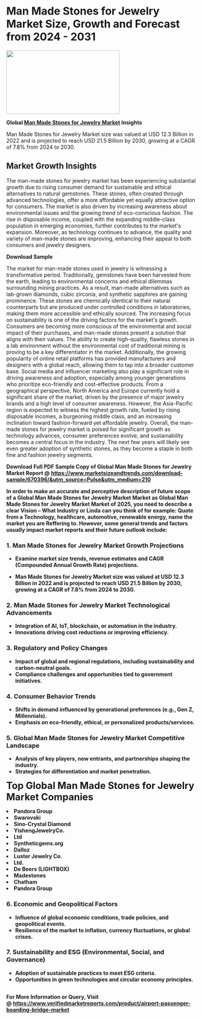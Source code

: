<H1>Man Made Stones for Jewelry Market Size, Growth and Forecast from 2024 - 2031</H1><img class="aligncenter size-medium wp-image-584254" src="https://thirdeyenews.in/wp-content/uploads/2024/09/Global-Market-Research-300x168.jpeg" alt="" width="300" height="168" /><p><strong>Global&nbsp;<a href="https://www.marketsizeandtrends.com/download-sample/670396/&amp;utm_source=Pulse&amp;utm_medium=210">Man Made Stones for Jewelry Market</a> Insights</strong></p><p>Man Made Stones for Jewelry Market size was valued at USD 12.3 Billion in 2022 and is projected to reach USD 21.5 Billion by 2030, growing at a CAGR of 7.8% from 2024 to 2030.</p><p><h2>Market Growth Insights</h2> <p>The man-made stones for jewelry market has been experiencing substantial growth due to rising consumer demand for sustainable and ethical alternatives to natural gemstones. These stones, often created through advanced technologies, offer a more affordable yet equally attractive option for consumers. The market is also driven by increasing awareness about environmental issues and the growing trend of eco-conscious fashion. The rise in disposable income, coupled with the expanding middle-class population in emerging economies, further contributes to the market's expansion. Moreover, as technology continues to advance, the quality and variety of man-made stones are improving, enhancing their appeal to both consumers and jewelry designers.</p> <p><strong>Download Sample</strong></p> <p>The market for man-made stones used in jewelry is witnessing a transformative period. Traditionally, gemstones have been harvested from the earth, leading to environmental concerns and ethical dilemmas surrounding mining practices. As a result, man-made alternatives such as lab-grown diamonds, cubic zirconia, and synthetic sapphires are gaining prominence. These stones are chemically identical to their natural counterparts but are produced under controlled conditions in laboratories, making them more accessible and ethically sourced. The increasing focus on sustainability is one of the driving factors for the market's growth. Consumers are becoming more conscious of the environmental and social impact of their purchases, and man-made stones present a solution that aligns with their values. The ability to create high-quality, flawless stones in a lab environment without the environmental cost of traditional mining is proving to be a key differentiator in the market. Additionally, the growing popularity of online retail platforms has provided manufacturers and designers with a global reach, allowing them to tap into a broader customer base. Social media and influencer marketing also play a significant role in driving awareness and adoption, especially among younger generations who prioritize eco-friendly and cost-effective products. From a geographical perspective, North America and Europe currently hold a significant share of the market, driven by the presence of major jewelry brands and a high level of consumer awareness. However, the Asia-Pacific region is expected to witness the highest growth rate, fueled by rising disposable incomes, a burgeoning middle class, and an increasing inclination toward fashion-forward yet affordable jewelry. Overall, the man-made stones for jewelry market is poised for significant growth as technology advances, consumer preferences evolve, and sustainability becomes a central focus in the industry. The next few years will likely see even greater adoption of synthetic stones, as they become a staple in both fine and fashion jewelry segments. <p><strong></p><p><span class=""><strong>Download Full PDF Sample Copy of Global Man Made Stones for Jewelry Market Report</strong> @ <a href="https://www.marketsizeandtrends.com/download-sample/670396/&amp;utm_source=Pulse&amp;utm_medium=210" target="_blank">https://www.marketsizeandtrends.com/download-sample/670396/&amp;utm_source=Pulse&amp;utm_medium=210</a></span></p><p>In order to make an accurate and perceptive description of future scope of a Global&nbsp;Man Made Stones for Jewelry Market Market as Global&nbsp;Man Made Stones for Jewelry Market Market of 2025, you need to describe a clear Vision &ndash; What Industry or Linda can you think of for example: Quote from a Technology, healthcare, automotive, renewable energy, name the market you are Reffering to. However, some general trends and factors usually impact market reports and their future outlook include:</p><h3>1.&nbsp;<strong>Man Made Stones for Jewelry Market Growth Projections</strong></h3><ul><li>Examine market size trends, revenue estimates and CAGR (Compounded Annual Growth Rate) projections.</li><li><p>Man Made Stones for Jewelry Market size was valued at USD 12.3 Billion in 2022 and is projected to reach USD 21.5 Billion by 2030, growing at a CAGR of 7.8% from 2024 to 2030.</p></li></ul><h3>2.&nbsp;<strong>Man Made Stones for Jewelry Market Technological Advancements</strong></h3><ul><li>Integration of AI, IoT, blockchain, or automation in the industry.</li><li>Innovations driving cost reductions or improving efficiency.</li></ul><h3>3.&nbsp;<strong>Regulatory and Policy Changes</strong></h3><ul><li>Impact of global and regional regulations, including sustainability and carbon-neutral goals.</li><li>Compliance challenges and opportunities tied to government initiatives.</li></ul><h3>4.&nbsp;<strong>Consumer Behavior Trends</strong></h3><ul><li>Shifts in demand influenced by generational preferences (e.g., Gen Z, Millennials).</li><li>Emphasis on eco-friendly, ethical, or personalized products/services.</li></ul><h3>5.&nbsp;<strong>Global Man Made Stones for Jewelry Market Competitive Landscape</strong></h3><ul><li>Analysis of key players, new entrants, and partnerships shaping the industry.</li><li>Strategies for differentiation and market penetration.</li></ul><p data-pm-slice="1 1 []"><span style="color: inherit; font-family: inherit; font-size: 25px;">Top Global Man Made Stones for Jewelry Market Companies</span></p><div class="" data-test-id=""><p><li>Pandora Group</li><li> Swarovski</li><li> Sino-Crystal Diamond</li><li> YishengJewelryCo.</li><li>Ltd</li><li> Syntheticgems.org</li><li> Dalloz</li><li> Luster Jewelry Co.</li><li> Ltd.</li><li> De Beers (LIGHTBOX)</li><li> Madestones</li><li> Chatham</li><li> Pandora Group</li></p></div><h3>6.&nbsp;<strong>Economic and Geopolitical Factors</strong></h3><ul><li>Influence of global economic conditions, trade policies, and geopolitical events.</li><li>Resilience of the market to inflation, currency fluctuations, or global crises.</li></ul><h3>7.&nbsp;<strong>Sustainability and ESG (Environmental, Social, and Governance)</strong></h3><ul><li>Adoption of sustainable practices to meet ESG criteria.</li><li>Opportunities in green technologies and circular economy principles.</li></ul><h2><strong style="font-size: 14px;">For More Information or Query, Visit @&nbsp;</strong><a style="background-color: #ffffff; font-size: 14px;" href="https://www.marketsizeandtrends.com/report/man-made-stones-for-jewelry-market/" target="_blank">https://www.verifiedmarketreports.com/product/airport-passenger-boarding-bridge-market</a></h2>
